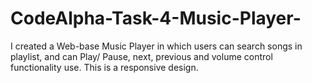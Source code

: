 # CodeAlpha-Task-4-Music-Player-
I created a Web-base Music Player in which users can search songs in playlist, and can Play/ Pause, next, previous and volume control functionality use. This is a responsive design.
